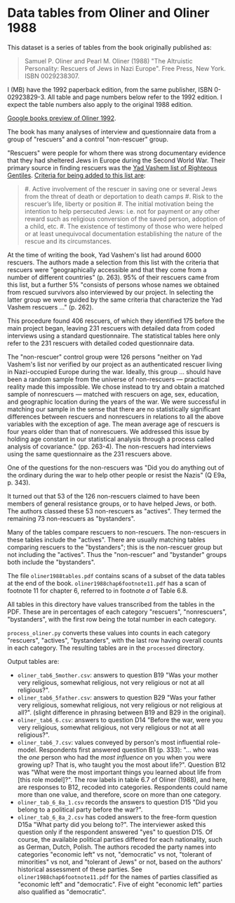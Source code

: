 # Data tables from Oliner and Oliner 1988

This dataset is a series of tables from the book originally published as:

> Samuel P. Oliner and Pearl M. Oliner (1988) "The Altruistic Personality:
> Rescuers of Jews in Nazi Europe". Free Press, New York. ISBN 0029238307.

I (MB) have the 1992 paperback edition, from the same publisher, ISBN
0-02923829-3.  All table and page numbers below refer to the 1992 edition.
I expect the table numbers also apply to the original 1988 edition.

[Google books preview of Oliner
1992](https://books.google.co.uk/books?id=UctNcoCtxrIC).

The book has many analyses of interview and questionnaire data from a group of
"rescuers" and a control "non-rescuer" group.

"Rescuers" were people for whom there was strong documentary evidence that they
had sheltered Jews in Europe during the Second World War.   Their primary
source in finding rescuers was the [Yad Vashem list of Righteous
Gentiles](https://www.yadvashem.org/righteous.html).  [Criteria for being added to this list are](https://www.yadvashem.org/righteous/faq.html):

> #. Active involvement of the rescuer in saving one or several Jews from the
>    threat of death or deportation to death camps
> #. Risk to the rescuer’s life, liberty or position
> #. The initial motivation being the intention to help persecuted Jews: i.e.
>    not for payment or any other reward such as religious conversion of the saved
>    person, adoption of a child, etc.
> #. The existence of testimony of those who were helped or at least
>    unequivocal documentation establishing the nature of the rescue and its
>    circumstances.

At the time of writing the book, Yad Vashem's list had around 6000 rescuers.
The authors made a selection from this list with the criteria that rescuers
were "geographically accessible and that they come from a number of different
countries" (p. 263). 95% of their rescuers came from this list, but a further
5% "consists of persons whose names we obtained from rescued survivors also
interviewed by our project.  In selecting the latter group we were guided by
the same criteria that characterize the Yad Vashem rescuers ..." (p. 262).

This procedure found 406 rescuers, of which they identified 175 before the main
project began, leaving 231 rescuers with detailed data from coded interviews
using a standard questionnaire. The statistical tables here only refer to the
231 rescuers with detailed coded questionnaire data.

The "non-rescuer" control group were 126 persons "neither on Yad Vashem's list
nor verified by our project as an authenticated rescuer living in Nazi-occupied
Europe during the war.  Ideally, this group ... should have been a random
sample from the universe of non-rescuers — practical reality made this
impossible.  We chose instead to try and obtain a matched sample of nonrescuers
— matched with rescuers on age, sex, education, and geographic location during
the years of the war. We were successful in matching our sample in the sense
that there are no statistically significant differences between rescuers and
nonrescuers in relations to all the above variables with the exception of age.
The mean average age of rescuers is four years older than that of nonrescuers.
We addressed this issue by holding age constant in our statistical analysis
through a process called analysis of covariance." (pp. 263-4).  The
non-rescuers had interviews using the same questionnaire as the 231 rescuers
above.

One of the questions for the non-rescuers was "Did you do anything out of the
ordinary during the war to help other people or resist the Nazis" (Q E9a, p.
343).

It turned out that 53 of the 126 non-rescuers claimed to have been members of
general resistance groups, or to have helped Jews, or both.  The authors
classed these 53 non-rescuers as "actives".  They termed the remaining 73
non-rescuers as "bystanders".

Many of the tables compare rescuers to non-rescuers.  The non-rescuers in these
tables include the "actives".  There are usually matching tables comparing
rescuers to the "bystanders"; this is the non-rescuer group but not including
the "actives".  Thus the "non-rescuer" and "bystander" groups both include the
"bystanders".

The file `oliner1988tables.pdf` contains scans of a subset of the data tables
at the end of the book.   `oliner1988chap6footnote11.pdf` has a scan of
footnote 11 for chapter 6, referred to in footnote *a* of Table 6.8.

All tables in this directory have values transcribed from the tables in the
PDF.  These are in percentages of each category "rescuers", "nonrescuers", "bystanders", with the first row being the total number in each category.

`process_oliner.py` converts these values into counts in each category
"rescuers", "actives", "bystanders", with the last row having overall counts in
each category.  The resulting tables are in the `processed` directory.

Output tables are:

* `oliner_tab6_5mother.csv`: answers to question B19 "Was your mother very
  religious, somewhat religious, not very religious or not at all religious?".
* `oliner_tab6_5father.csv`: answers to question B29 "Was your father very
  religious, somewhat religious, not very religious or not religious at all?".
  (slight difference in phrasing between B19 and B29 in the original).
* `oliner_tab6_6.csv`: answers to question D14 "Before the war, were you very
  religious, somewhat religious, not very religious or not at all religious?".
* `oliner_tab6_7.csv`: values conveyed by person's most influential role-model.
  Respondents first answered question B1 (p. 333): "... who was the *one*
  person who had the *most influence* on you when you were growing up?   That
  is, who taught you the most about life?".  Question B12 was "What were the
  most important things you learned about life from \[this role model\]?".  The
  row labels in table 6.7 of Oliner (1988), and here, are responses to B12,
  recoded into categories.  Respondents could name more than one value, and
  therefore, score on more than one category.
* `oliner_tab_6_8a_1.csv` records the answers to question D15 "Did you belong
  to a political party before the war?".
* `oliner_tab_6_8a_2.csv` has coded answers to the free-form question D15a
  "What party did you belong to?".  The interviewer asked this question only if
  the respondent answered "yes" to question D15.  Of course, the available
  political parties differed for each nationality, such as German, Dutch,
  Polish.  The authors recoded the party names into categories "economic left"
  vs not, "democratic" vs not, "tolerant of minorities" vs not, and "tolerant
  of Jews" or not, based on the authors' historical assessment of these
  parties.  See `oliner1988chap6footnote11.pdf` for the names of parties
  classified as "economic left" and "democratic". Five of eight "economic left"
  parties also qualified as "democratic".
